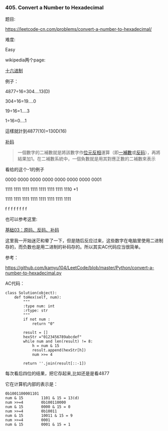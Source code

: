 ### 405. Convert a Number to Hexadecimal

题目:

<https://leetcode-cn.com/problems/convert-a-number-to-hexadecimal/>

难度:

Easy



wikipedia两个page:



[十六进制](https://zh.wikipedia.org/wiki/十六进制#.E5.8D.81.E9.80.B2.E5.88.B6.E8.BD.89.E5.8D.81.E5.85.AD.E9.80.B2.E5.88.B6)

例子：

4877÷16=304....13(D)

304÷16=19....0

19÷16=1....3

1÷16=0....1

這樣就計到4877(10)=130D(16)



[补码](https://zh.wikipedia.org/wiki/二補數)

> 一個數字的二補數就是將該數字作[位元](https://zh.wikipedia.org/wiki/%E4%BD%8D%E5%85%83)[反相](https://zh.wikipedia.org/w/index.php?title=%E5%8F%8D%E7%9B%B8&action=edit&redlink=1)運算（即[一補數](https://zh.wikipedia.org/wiki/%E4%B8%80%E8%A3%9C%E6%95%B8)或[反码](https://zh.wikipedia.org/wiki/%E5%8F%8D%E7%A0%81)），再將結果加1。在二補數系統中，一個負數就是用其對應正數的二補數來表示



看给的这个-1的例子



0000 0000 0000 0000 0000 0000 0000 0001

1111 1111 1111 1111 1111 1111 1111 1110   +1

1111 1111 1111 1111 1111 1111 1111 1111

f	f	f	f	f	f	f	f





也可以参考这里:

[基础03：原码、反码、补码](https://higoge.github.io/2015/07/02/basic03/)



这里我一开始迷茫和晕了一下，但是随后反应过来，这些数字在电脑里使用二进制存的，而负数也是用二进制的补码存的。所以其实AC代码应当很简单。

参考：

<https://github.com/kamyu104/LeetCode/blob/master/Python/convert-a-number-to-hexadecimal.py>



AC代码：

```
class Solution(object):
    def toHex(self, num):
        """
        :type num: int
        :rtype: str
        """
        if not num :
            return "0"

        result = []
        hexStr ="0123456789abcdef"
        while num and len(result) != 8:
            h = num & 15
            result.append(hexStr[h])
            num >>= 4

        return ''.join(result[::-1])
```



每次看后四位的结果，把它存起来,比如还是是看4877

它在计算机内部的表示是： 

```
0b1001100001101
num & 15		1101 & 15 = 13(d)
num >>=4		0b100110000
num & 15		0000 & 15 = 0
num >>=4		0b10011
num & 15		10011 & 15 = 9
num >>=4		0001
num & 15		0001 & 15 = 1

```







